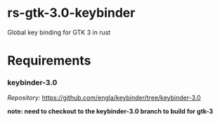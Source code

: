 # rs-gtk-3.0-keybinder
Global key binding for GTK 3 in rust

# Requirements
### keybinder-3.0 
*Repository:* https://github.com/engla/keybinder/tree/keybinder-3.0 

**note: need to checkout to the keybinder-3.0 branch to build for gtk-3**


